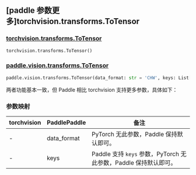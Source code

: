 ## [paddle 参数更多]torchvision.transforms.ToTensor

### [torchvision.transforms.ToTensor](https://pytorch.org/vision/main/generated/torchvision.transforms.ToTensor.html?highlight=totensor#torchvision.transforms.ToTensor)

```python
torchvision.transforms.ToTensor()
```

### [paddle.vision.transforms.ToTensor](https://www.paddlepaddle.org.cn/documentation/docs/zh/develop/api/paddle/vision/transforms/ToTensor_cn.html#totensor)

```python
paddle.vision.transforms.ToTensor(data_format: str = 'CHW', keys: List[str] | Tuple[str] = None)
```

两者功能基本一致，但 Paddle 相比 torchvision 支持更多参数，具体如下：

### 参数映射

| torchvision | PaddlePaddle          | 备注                                                         |
|---------------------------------|--------------------------------------------|--------------------------------------------------------------|
| -                               | data_format       |  PyTorch 无此参数，Paddle 保持默认即可。 |
| -                               | keys        |        Paddle 支持 `keys` 参数，PyTorch 无此参数，Paddle 保持默认即可。           |

